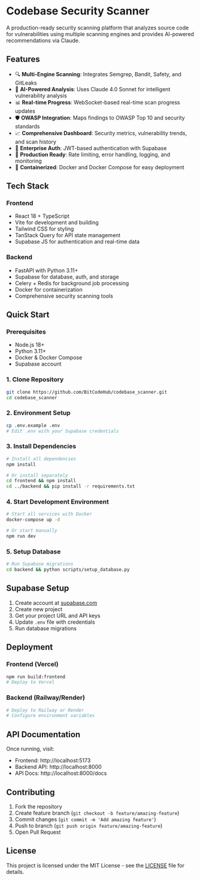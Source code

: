 # Codebase Security Scanner

A production-ready security scanning platform that analyzes source code for vulnerabilities using multiple scanning engines and provides AI-powered recommendations via Claude.

## Features

- 🔍 **Multi-Engine Scanning**: Integrates Semgrep, Bandit, Safety, and GitLeaks
- 🤖 **AI-Powered Analysis**: Uses Claude 4.0 Sonnet for intelligent vulnerability analysis
- 📊 **Real-time Progress**: WebSocket-based real-time scan progress updates
- 🛡️ **OWASP Integration**: Maps findings to OWASP Top 10 and security standards
- 📈 **Comprehensive Dashboard**: Security metrics, vulnerability trends, and scan history
- 🔐 **Enterprise Auth**: JWT-based authentication with Supabase
- 🚀 **Production Ready**: Rate limiting, error handling, logging, and monitoring
- 🐳 **Containerized**: Docker and Docker Compose for easy deployment

## Tech Stack

### Frontend
- React 18 + TypeScript
- Vite for development and building
- Tailwind CSS for styling
- TanStack Query for API state management
- Supabase JS for authentication and real-time data

### Backend  
- FastAPI with Python 3.11+
- Supabase for database, auth, and storage
- Celery + Redis for background job processing
- Docker for containerization
- Comprehensive security scanning tools

## Quick Start

### Prerequisites
- Node.js 18+
- Python 3.11+
- Docker & Docker Compose
- Supabase account

### 1. Clone Repository
```bash
git clone https://github.com/BitCodeHub/codebase_scanner.git
cd codebase_scanner
```

### 2. Environment Setup
```bash
cp .env.example .env
# Edit .env with your Supabase credentials
```

### 3. Install Dependencies
```bash
# Install all dependencies
npm install

# Or install separately
cd frontend && npm install
cd ../backend && pip install -r requirements.txt
```

### 4. Start Development Environment
```bash
# Start all services with Docker
docker-compose up -d

# Or start manually
npm run dev
```

### 5. Setup Database
```bash
# Run Supabase migrations
cd backend && python scripts/setup_database.py
```

## Supabase Setup

1. Create account at [supabase.com](https://supabase.com)
2. Create new project
3. Get your project URL and API keys
4. Update `.env` file with credentials
5. Run database migrations

## Deployment

### Frontend (Vercel)
```bash
npm run build:frontend
# Deploy to Vercel
```

### Backend (Railway/Render)
```bash
# Deploy to Railway or Render
# Configure environment variables
```

## API Documentation

Once running, visit:
- Frontend: http://localhost:5173
- Backend API: http://localhost:8000
- API Docs: http://localhost:8000/docs

## Contributing

1. Fork the repository
2. Create feature branch (`git checkout -b feature/amazing-feature`)
3. Commit changes (`git commit -m 'Add amazing feature'`)
4. Push to branch (`git push origin feature/amazing-feature`)
5. Open Pull Request

## License

This project is licensed under the MIT License - see the [LICENSE](LICENSE) file for details.
